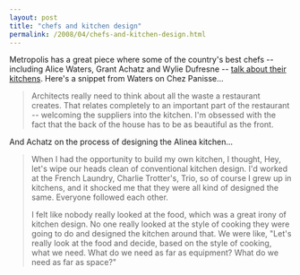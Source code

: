 ```yaml
---
layout: post
title: "chefs and kitchen design"
permalink: /2008/04/chefs-and-kitchen-design.html
---
```


Metropolis has a great piece where some of the country's best chefs -- including Alice Waters, Grant Achatz and Wylie Dufresne -- [talk about their kitchens](http://www.metropolismag.com/cda/story.php?artid=3253). Here's a snippet from Waters on Chez Panisse...

> Architects really need to think about all the waste a restaurant creates. That relates completely to an important part of the restaurant -- welcoming the suppliers into the kitchen. I'm obsessed with the fact that the back of the house has to be as beautiful as the front.

And Achatz on the process of designing the Alinea kitchen...

> When I had the opportunity to build my own kitchen, I thought, Hey, let's wipe our heads clean of conventional kitchen design. I'd worked at the French Laundry, Charlie Trotter's, Trio, so of course I grew up in kitchens, and it shocked me that they were all kind of designed the same. Everyone followed each other.
> 
> I felt like nobody really looked at the food, which was a great irony of kitchen design. No one really looked at the style of cooking they were going to do and designed the kitchen around that. We were like, "Let's really look at the food and decide, based on the style of cooking, what we need. What do we need as far as equipment? What do we need as far as space?"